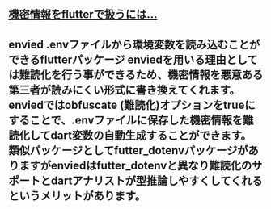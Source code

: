 [機密情報をflutterで扱うには…](https://zenn.dev/toma_0/articles/20f64bc7972263)
---
envied
.envファイルから環境変数を読み込むことができるflutterパッケージ
enviedを用いる理由としては難読化を行う事ができるため、機密情報を悪意ある第三者が読みにくい形式に書き換えてくれます。
enviedではobfuscate (難読化)オプションをtrueにすることで、.envファイルに保存した機密情報を難読化してdart変数の自動生成することができます。
類似パッケージとしてfutter_dotenvパッケージがありますがenviedはfutter_dotenvと異なり難読化のサポートとdartアナリストが型推論しやすくしてくれるというメリットがあります。
---

